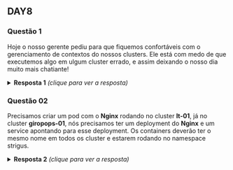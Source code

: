 ## DAY8

### Questão 1
Hoje o nosso gerente pediu para que fiquemos confortáveis com o gerenciamento
de contextos do nossos clusters.
Ele está com medo de que executemos algo em ulgum cluster errado, e assim
deixando o nosso dia muito mais chatiante!

<details>
  <summary><b>Resposta 1</b> <em>(clique para ver a resposta)</em></summary>

Criamos dois clusters, para que pudessemos brincar com os contextos. Para criar
os cluster, nós utilizamos o Kind, e para criar o cluster, nós estamos
utilizando um arquivo template, conforme abaixo:


```bash
vim kind-cluster-1.yaml
```

```yaml
kind: Cluster
apiVersion: kind.x-k8s.io/v1alpha4
nodes:
- role: control-plane
- role: worker
- role: worker
```

```bash
kind create cluster --name lt-01 --config kind-cluster-1.yaml
```

Criando o nosso segundo cluster:

```bash
vim kind-cluster-2.yaml
```

```yaml
kind: Cluster
apiVersion: kind.x-k8s.io/v1alpha4
nodes:
- role: control-plane
- role: worker
```

```bash
kind create cluster --name giropops-01 --config kind-cluster-2.yaml
```

Agora que os nossos clusters já estão criados, bora brincar com os contextos.

Para visualizar os contextos, utilize o comando abaixo:

```bash
kubectl config get-contexts
```

Para selecionar determinado contexto, utilize:

```bash
kubectl config use-context CONTEXTO_DESEJADO
```

Vale lembrar que os contextos estão definidos no seu arquivo config, na maioria
dos casos no *${HOME}/.kube/config*.


</details>


### Questão 02
Precisamos criar um pod com o **Nginx** rodando no cluster **lt-01**, já no cluster
**giropops-01**, nós precisamos ter um deployment do **Nginx** e um service apontando
para esse deployment.
Os containers deverão ter o mesmo nome em todos os cluster e estarem rodando no
namespace strigus.


<details>
  <summary><b>Resposta 2</b> <em>(clique para ver a resposta)</em></summary>


```bash
kubectl config current-context
kubectl config use-context kind-lt-01
```

```bash
kubectl run --image nginx strigus-01 --port 80 --namespace strigus --dry-run=client -o yaml > meu_pod.yaml
```

```yaml
apiVersion: v1
kind: Pod
metadata:
  creationTimestamp: null
  labels:
    run: strigus-01
  name: strigus-01
  namespace: strigus
spec:
  containers:
  - image: nginx
    name: strigus-01
    ports:
    - containerPort: 80
    resources: {}
  dnsPolicy: ClusterFirst
  restartPolicy: Always
status: {}
```

```bash
kubectl create ns strigus
kubectl create -f meu_pod.yaml
```


```bash
kubectl config current-context
kubectl config use-context kind-giropops-01
```

```bash
kubectl create deployment giropops --image nginx --port 80 --namespace strigus --dry-run=client -o yaml > meu_deployment.yaml
```

```yaml
apiVersion: apps/v1
kind: Deployment
metadata:
  creationTimestamp: null
  labels:
    app: giropops
  name: giropops
  namespace: strigus
spec:
  replicas: 1
  selector:
    matchLabels:
      app: giropops
  strategy: {}
  template:
    metadata:
      creationTimestamp: null
      labels:
        app: giropops
    spec:
      containers:
      - image: nginx
        name: strigus-01
        ports:
        - containerPort: 80
        resources: {}
status: {}
```

```bash
kubectl create ns strigus
kubectl create -f meu_deployment.yaml
kubectl expose deployment --namespace strigus giropops
```

</details>

